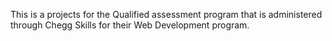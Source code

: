 This is a projects for the Qualified assessment program that is administered through Chegg Skills for their Web Development program.

